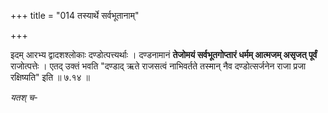 +++
title = "014 तस्यार्थे सर्वभूतानाम्"

+++

इदम् आरभ्य द्वादशश्लोकाः दण्डोत्पत्त्यर्थाः । दण्डनामानं **तेजोमयं सर्वभूतगोप्तारं धर्मम् आत्मजम् असृजत् पूर्वं** राजोत्पत्तेः । एतद् उक्तं भवति "दण्डाद् ऋते राजसत्वं नाभिवर्तते तस्मान् नैव दण्डोत्सर्जनेन राजा प्रजा रक्षिष्यति" इति ॥ ७.१४ ॥

_यतश् च-_